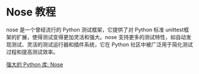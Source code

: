 # Nose 教程

<show-structure depth="3"/>

nose 是一个曾经流行的 Python 测试框架，它提供了对 Python 标准 unittest框架的扩展，使得测试变得更加灵活和强大。nose 支持更多的测试特性，如自动发现测试、灵活的测试运行器和插件系统，它在 Python 社区中被广泛用于简化测试过程和提高测试效率。

<seealso>
<category ref="ref_docs">
    <a href="https://mp.weixin.qq.com/s/Qka1woVcS8PH6VXRP8pWpw">强大的 Python 库: Nose</a>
</category>
<category ref="ref_github">
</category>
<category ref="ref_issues">
</category>
<category ref="ref_hf">
</category>
<category ref="ref_ms">
</category>
</seealso>
